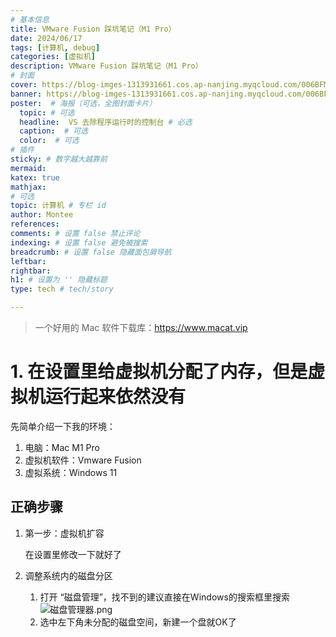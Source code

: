 ```yaml
---
# 基本信息
title: VMware Fusion 踩坑笔记（M1 Pro）
date: 2024/06/17
tags: [计算机, debug]
categories: [虚拟机]
description: VMware Fusion 踩坑笔记（M1 Pro）
# 封面
cover: https://blog-imges-1313931661.cos.ap-nanjing.myqcloud.com/006BFMdqly1gfcskjuy1ij31kw13gjz0.jpg
banner: https://blog-imges-1313931661.cos.ap-nanjing.myqcloud.com/006BFMdqly1gfcskjuy1ij31kw13gjz0.jpg
poster:  # 海报（可选，全图封面卡片）
  topic: # 可选
  headline:  VS 去除程序运行时的控制台 # 必选
  caption:  # 可选
  color:  # 可选
# 插件
sticky: # 数字越大越靠前
mermaid:
katex: true
mathjax: 
# 可选
topic: 计算机 # 专栏 id
author: Montee
references:
comments: # 设置 false 禁止评论
indexing: # 设置 false 避免被搜索
breadcrumb: # 设置 false 隐藏面包屑导航
leftbar: 
rightbar:
h1: # 设置为 '' 隐藏标题
type: tech # tech/story

---
```


> 一个好用的 Mac 软件下载库：https://www.macat.vip

# 1. 在设置里给虚拟机分配了内存，但是虚拟机运行起来依然没有

先简单介绍一下我的环境：

1. 电脑：Mac M1 Pro
2. 虚拟机软件：Vmware Fusion
3. 虚拟系统：Windows 11

## 正确步骤

1. 第一步：虚拟机扩容

   在设置里修改一下就好了

2. 调整系统内的磁盘分区

   1. 打开 “磁盘管理”，找不到的建议直接在Windows的搜索框里搜索![磁盘管理器.png](https://blog-imges-1313931661.cos.ap-nanjing.myqcloud.com/71537be41e173309a801f9a59da0f0c7.png)
   2. 选中左下角未分配的磁盘空间，新建一个盘就OK了